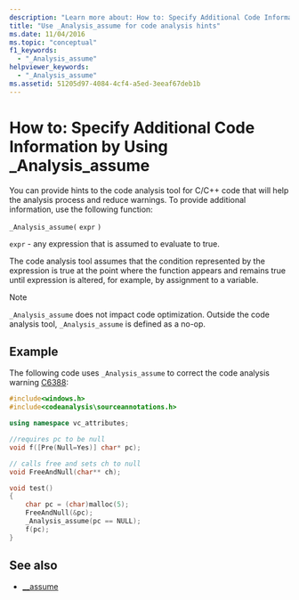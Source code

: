 ```yaml
---
description: "Learn more about: How to: Specify Additional Code Information by Using _Analysis_assume"
title: "Use _Analysis_assume for code analysis hints"
ms.date: 11/04/2016
ms.topic: "conceptual"
f1_keywords:
  - "_Analysis_assume"
helpviewer_keywords:
  - "_Analysis_assume"
ms.assetid: 51205d97-4084-4cf4-a5ed-3eeaf67deb1b
---
```

# How to: Specify Additional Code Information by Using _Analysis_assume

You can provide hints to the code analysis tool for C/C++ code that will help the analysis process and reduce warnings. To provide additional information, use the following function:

`_Analysis_assume(`  `expr`  `)`

`expr` - any expression that is assumed to evaluate to true.

The code analysis tool assumes that the condition represented by the expression is true at the point where the function appears and remains true until expression is altered, for example, by assignment to a variable.

> [!NOTE]
> `_Analysis_assume` does not impact code optimization. Outside the code analysis tool, `_Analysis_assume` is defined as a no-op.

## Example

The following code uses `_Analysis_assume` to correct the code analysis warning [C6388](../code-quality/c6388.md):

```cpp
#include<windows.h>
#include<codeanalysis\sourceannotations.h>

using namespace vc_attributes;

//requires pc to be null
void f([Pre(Null=Yes)] char* pc);

// calls free and sets ch to null
void FreeAndNull(char** ch);

void test()
{
    char pc = (char)malloc(5);
    FreeAndNull(&pc);
    _Analysis_assume(pc == NULL);
    f(pc);
}
```

## See also

- [__assume](../intrinsics/assume.md)
